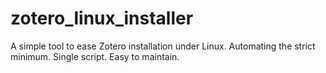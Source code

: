 # zotero_linux_installer
A simple tool to ease Zotero installation under Linux. Automating the strict minimum. Single script. Easy to maintain.
